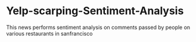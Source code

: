# Yelp-scarping-Sentiment-Analysis
This news performs sentiment analysis on comments passed by people on various restaurants in sanfrancisco
